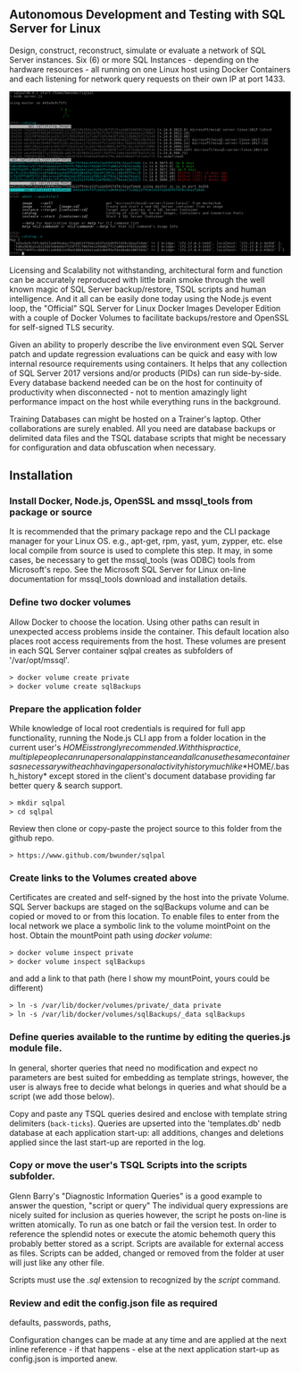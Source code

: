 ## Autonomous Development and Testing with SQL Server for Linux
Design, construct, reconstruct, simulate or evaluate a network of SQL Server instances.
Six (6) or more SQL Instances - depending on the hardware resources - all running on one
Linux host using Docker Containers and each listening for network query requests on their
own IP at port 1433.

![Image](./docs/catalog.png)

Licensing and Scalability not withstanding, architectural form and function can be accurately 
reproduced with little brain smoke through the well known magic of SQL Server backup/restore,
TSQL scripts and human intelligence. And it all can be easily done today using the Node.js
event loop, the "Official" SQL Server for Linux Docker Images Developer Edition with a couple
of Docker Volumes to facilitate backups/restore and OpenSSL for self-signed TLS security.

Given an ability to properly describe the live environment even SQL Server patch and update
regression evaluations can be quick and easy with low internal resource requirements using
containers. It helps that any collection of SQL Server 2017 versions and/or products (PIDs)
can run side-by-side. Every database backend needed can be on the host for continuity of
productivity when disconnected - not to mention amazingly light performance impact on the host
while everything runs in the background.

Training Databases can might be hosted on a Trainer's laptop. Other collaborations are surely
enabled. All you need are database backups or delimited data files and the TSQL database scripts
that might be necessary for configuration and data obfuscation when necessary.

## Installation

### Install Docker, Node.js, OpenSSL and mssql_tools from package or source

It is recommended that the primary package repo and the CLI package manager for your Linux
OS. e.g., apt-get, rpm, yast, yum, zypper, etc. else local compile from source is used to
complete this step. It may, in some cases, be necessary to get the mssql_tools (was ODBC)
tools from Microsoft's repo. See the Microsoft SQL Server for Linux on-line documentation
for mssql_tools download and installation details.

### Define two docker volumes

Allow Docker to choose the location. Using other paths can result in unexpected access problems
inside the container. This default location also places root access requirements from the host.
These volumes are present in each SQL Server container sqlpal creates as subfolders of '/var/opt/mssql'.

    > docker volume create private
    > docker volume create sqlBackups

### Prepare the application folder

While knowledge of local root credentials is required for full app functionality, running
the Node.js CLI app from a folder location in the current user's $HOME is strongly recommended.
With this practice, multiple people can run a personal app instance and all can use the same
containers as necessary with each having a personal activity history much like *$HOME/.bash_history*
except stored in the client's document database providing far better query & search support.

    > mkdir sqlpal
    > cd sqlpal

Review then clone or copy-paste the project source to this folder from the github repo.

    > https://www.github.com/bwunder/sqlpal

### Create links to the Volumes created above

Certificates are created and self-signed by the host into the private Volume.
SQL Server backups are staged on the sqlBackups volume and can be copied or moved to or
from this location. To enable files to enter from the local network we place a symbolic link
to the volume mointPoint on the host. Obtain the mountPoint path using *docker volume*:

    > docker volume inspect private
    > docker volume inspect sqlBackups

and add a link to that path (here I show my mountPoint, yours could be different)

    > ln -s /var/lib/docker/volumes/private/_data private
    > ln -s /var/lib/docker/volumes/sqlBackups/_data sqlBackups

### Define queries available to the runtime by editing the queries.js module file.

In general, shorter queries that need no modification and expect no parameters are
best suited for embedding as template strings, however, the user is always free to decide what
belongs in queries and what should be a script (we add those below).

Copy and paste any TSQL queries desired and enclose with template string delimiters (`back-ticks`).
Queries are upserted into the 'templates.db' nedb database at each application start-up: all
additions, changes and deletions applied since the last start-up are reported in the log.

### Copy or move the user's TSQL Scripts into the scripts subfolder.

Glenn Barry's "Diagnostic Information Queries" is a good example to answer the question,
"script or query" The individual query expressions are nicely suited for inclusion as queries
however, the script he posts on-line is written atomically. To run as one batch or fail the version test.
In order to reference the splendid notes or execute the atomic behemoth query this probably better
stored as a script. Scripts are available for external access as files. Scripts can be added, changed
or removed from the folder at user will just like any other file.

Scripts must use the *.sql* extension to recognized by the *script* command.

### Review and edit the config.json file as required
  defaults, passwords, paths,

Configuration changes can be made at any time and are applied at the next inline reference - if
that happens - else at the next application start-up as config.json is imported anew.
